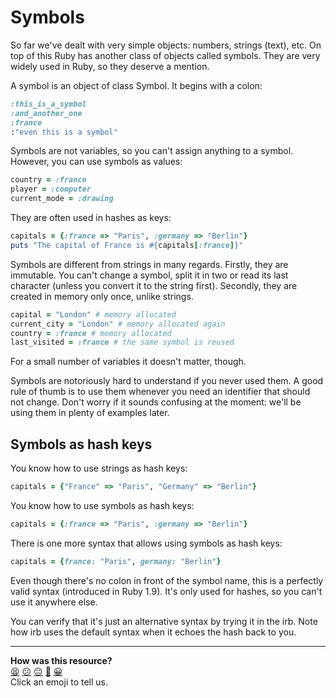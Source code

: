 # Symbols

So far we've dealt with very simple objects: numbers, strings (text), etc. On top of this Ruby has another class of objects called symbols. They are very widely used in Ruby, so they deserve a mention.

A symbol is an object of class Symbol. It begins with a colon:

````ruby
:this_is_a_symbol
:and_another_one
:france
:"even this is a symbol"
````

Symbols are not variables, so you can't assign anything to a symbol. However, you can use symbols as values:

````ruby
country = :france
player = :computer
current_mode = :drawing
````

They are often used in hashes as keys:

````ruby
capitals = {:france => "Paris", :germany => "Berlin"}
puts "The capital of France is #{capitals[:france]}"
````

Symbols are different from strings in many regards. Firstly, they are immutable. You can't change a symbol, split it in two or read its last character (unless you convert it to the string first). Secondly, they are created in memory only once, unlike strings.

````ruby
capital = "London" # memory allocated
current_city = "London" # memory allocated again
country = :france # memory allocated
last_visited = :france # the same symbol is reused
````

For a small number of variables it doesn't matter, though.

Symbols are notoriously hard to understand if you never used them. A good rule of thumb is to use them whenever you need an identifier that should not change. Don't worry if it sounds confusing at the moment: we'll be using them in plenty of examples later.

## Symbols as hash keys

You know how to use strings as hash keys:

````ruby
capitals = {"France" => "Paris", "Germany" => "Berlin"}
````

You know how to use symbols as hash keys:

````ruby
capitals = {:france => "Paris", :germany => "Berlin"}
````

There is one more syntax that allows using symbols as hash keys:

````ruby
capitals = {france: "Paris", germany: "Berlin"}
````

Even though there's no colon in front of the symbol name, this is a perfectly valid syntax (introduced in Ruby 1.9). It's only used for hashes, so you can't use it anywhere else.

You can verify that it's just an alternative syntax by trying it in the irb. Note how irb uses the default syntax when it echoes the hash back to you.

<!-- BEGIN GENERATED SECTION DO NOT EDIT -->

---

**How was this resource?**  
[😫](https://airtable.com/shrUJ3t7KLMqVRFKR?prefill_Repository=makersacademy/course&prefill_File=pills/symbols.md&prefill_Sentiment=😫) [😕](https://airtable.com/shrUJ3t7KLMqVRFKR?prefill_Repository=makersacademy/course&prefill_File=pills/symbols.md&prefill_Sentiment=😕) [😐](https://airtable.com/shrUJ3t7KLMqVRFKR?prefill_Repository=makersacademy/course&prefill_File=pills/symbols.md&prefill_Sentiment=😐) [🙂](https://airtable.com/shrUJ3t7KLMqVRFKR?prefill_Repository=makersacademy/course&prefill_File=pills/symbols.md&prefill_Sentiment=🙂) [😀](https://airtable.com/shrUJ3t7KLMqVRFKR?prefill_Repository=makersacademy/course&prefill_File=pills/symbols.md&prefill_Sentiment=😀)  
Click an emoji to tell us.

<!-- END GENERATED SECTION DO NOT EDIT -->
